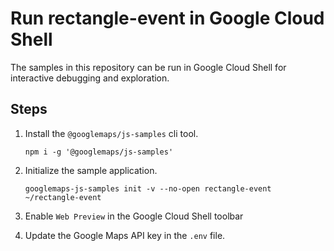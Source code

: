 # Run rectangle-event in Google Cloud Shell

The samples in this repository can be run in Google Cloud Shell for interactive debugging and exploration.

## Steps

1. Install the `@googlemaps/js-samples` cli tool.

    ```
    npm i -g '@googlemaps/js-samples'
    ```
1. Initialize the sample application. 
    ```
    googlemaps-js-samples init -v --no-open rectangle-event ~/rectangle-event
    ```
1. Enable `Web Preview` in the Google Cloud Shell toolbar
1. Update the Google Maps API key in the `.env` file.
